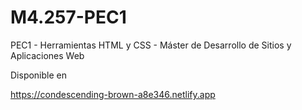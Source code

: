 # M4.257-PEC1

PEC1 - Herramientas HTML y CSS - Máster de Desarrollo de Sitios y Aplicaciones Web

Disponible en

https://condescending-brown-a8e346.netlify.app
